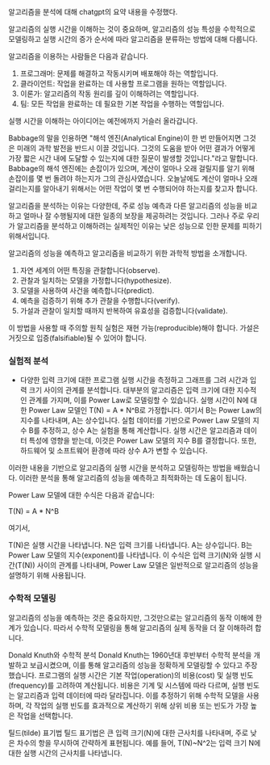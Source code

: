 알고리즘을 분석에 대해 chatgpt의 요약 내용을 수정했다.

알고리즘의 실행 시간을 이해하는 것이 중요하며, 알고리즘의 성능 특성을 수학적으로 모델링하고 실행 시간의 증가 순서에 따라 알고리즘을 분류하는 방법에 대해 다룹니다. 

알고리즘을 이용하는 사람들은 다음과 같습니다.

1. 프로그래머: 문제를 해결하고 작동시키며 배포해야 하는 역할입니다.
2. 클라이언트: 작업을 완료하는 데 사용할 프로그램을 원하는 역할입니다.
3. 이론가: 알고리즘의 작동 원리를 깊이 이해하려는 역할입니다.
4. 팀: 모든 작업을 완료하는 데 필요한 기본 작업을 수행하는 역할입니다.

실행 시간을 이해하는 아이디어는 예전에까지 거슬러 올라갑니다. 

Babbage의 말을 인용하면 "해석 엔진(Analytical Engine)이 한 번 만들어지면 그것은 미래의 과학 발전을 반드시 이끌 것입니다. 그것의 도움을 받아 어떤 결과가 어떻게 가장 짧은 시간 내에 도달할 수 있는지에 대한 질문이 발생할 것입니다."라고 말합니다. Babbage의 해석 엔진에는 손잡이가 있으며, 계산이 얼마나 오래 걸릴지를 알기 위해 손잡이를 몇 번 돌려야 하는지가 그의 관심사였습니다. 오늘날에도 계산이 얼마나 오래 걸리는지를 알아내기 위해서는 어떤 작업이 몇 번 수행되어야 하는지를 찾고자 합니다.

알고리즘을 분석하는 이유는 다양한데, 주로 성능 예측과 다른 알고리즘의 성능을 비교하고 얼마나 잘 수행될지에 대한 일종의 보장을 제공하려는 것입니다. 
그러나 주로 우리가 알고리즘을 분석하고 이해하려는 실제적인 이유는 낮은 성능으로 인한 문제를 피하기 위해서입니다. 

알고리즘의 성능을 예측하고 알고리즘을 비교하기 위한 과학적 방법을 소개합니다.

1. 자연 세계의 어떤 특징을 관찰합니다(observe).
2. 관찰과 일치하는 모델을 가정합니다(hypothesize).
3. 모델을 사용하여 사건을 예측합니다(predict).
4. 예측을 검증하기 위해 추가 관찰을 수행합니다(verify).
5. 가설과 관찰이 일치할 때까지 반복하여 유효성을 검증합니다(validate).

이 방법을 사용할 때 주의할 원칙
실험은 재현 가능(reproducible)해야 합니다.
가설은 거짓으로 입증(falsifiable)될 수 있어야 합니다.


### 실험적 분석
- 다양한 입력 크기에 대한 프로그램 실행 시간을 측정하고 그래프를 그려 시간과 입력 크기 사이의 관계를 분석합니다. 대부분의 알고리즘은 입력 크기에 대한 지수적인 관계를 가지며, 이를 Power Law로 모델링할 수 있습니다. 실행 시간이 N에 대한 Power Law 모델인 T(N) = A * N^B로 가정합니다. 여기서 B는 Power Law의 지수를 나타내며, A는 상수입니다. 실험 데이터를 기반으로 Power Law 모델의 지수 B를 추정하고, 상수 A는 실험을 통해 계산합니다. 실행 시간은 알고리즘과 데이터 특성에 영향을 받는데, 이것은 Power Law 모델의 지수 B를 결정합니다. 또한, 하드웨어 및 소프트웨어 환경에 따라 상수 A가 변할 수 있습니다.

이러한 내용을 기반으로 알고리즘의 실행 시간을 분석하고 모델링하는 방법을 배웠습니다. 이러한 분석을 통해 알고리즘의 성능을 예측하고 최적화하는 데 도움이 됩니다.

Power Law 모델에 대한 수식은 다음과 같습니다:

T(N) = A * N^B

여기서,

T(N)은 실행 시간을 나타냅니다.
N은 입력 크기를 나타냅니다.
A는 상수입니다.
B는 Power Law 모델의 지수(exponent)를 나타냅니다.
이 수식은 입력 크기(N)와 실행 시간(T(N)) 사이의 관계를 나타내며, Power Law 모델은 일반적으로 알고리즘의 성능을 설명하기 위해 사용됩니다. 


### 수학적 모델링
알고리즘의 성능을 예측하는 것은 중요하지만, 그것만으로는 알고리즘의 동작 이해에 한계가 있습니다. 따라서 수학적 모델링을 통해 알고리즘의 실제 동작을 더 잘 이해하려 합니다.

Donald Knuth와 수학적 분석
Donald Knuth는 1960년대 후반부터 수학적 분석을 개발하고 보급시켰으며, 이를 통해 알고리즘의 성능을 정확하게 모델링할 수 있다고 주장했습니다. 프로그램의 실행 시간은 기본 작업(operation)의 비용(cost) 및 실행 빈도(frequency)를 고려하여 계산됩니다. 비용은 기계 및 시스템에 따라 다르며, 실행 빈도는 알고리즘과 입력 데이터에 따라 달라집니다. 이를 추정하기 위해 수학적 모델을 사용하며, 각 작업의 실행 빈도를 효과적으로 계산하기 위해 상위 비용 또는 빈도가 가장 높은 작업을 선택합니다.

틸드(tilde) 표기법
틸드 표기법은 큰 입력 크기(N)에 대한 근사치를 나타내며, 주로 낮은 차수의 항을 무시하여 간략하게 표현됩니다. 예를 들어, T(N)~N^2는 입력 크기 N에 대한 실행 시간의 근사치를 나타냅니다.



